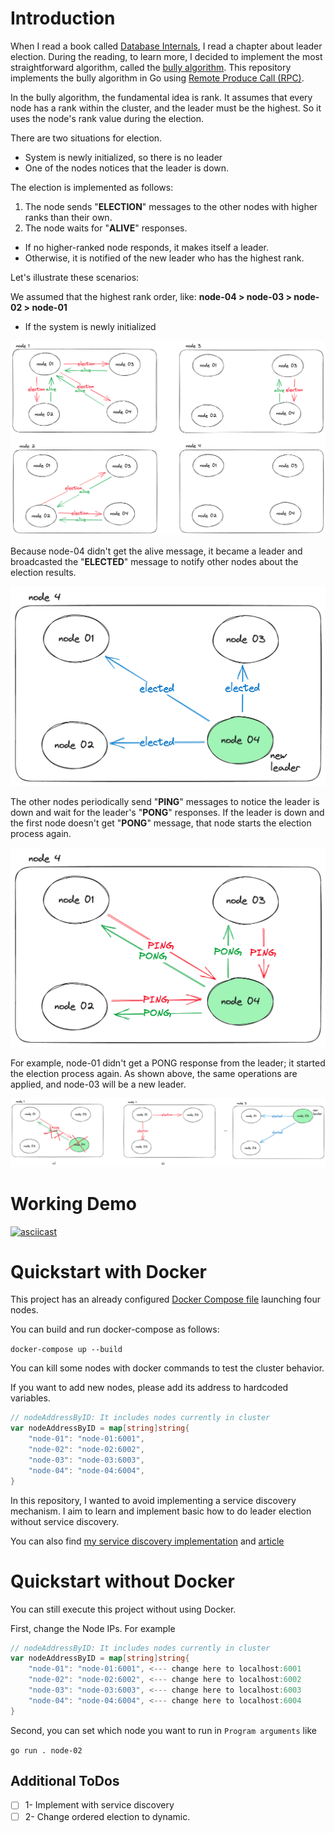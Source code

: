 # Introduction

When I read a book called [Database Internals](https://www.amazon.com/Database-Internals-Deep-Distributed-Systems/dp/1492040347), 
I read a chapter about leader election. During the reading, to learn more, I decided to implement the most straightforward algorithm, 
called the [bully algorithm](https://en.wikipedia.org/wiki/Bully_algorithm). 
This repository implements the bully algorithm in Go using [Remote Produce Call (RPC)](https://pkg.go.dev/net/rpc).

In the bully algorithm, the fundamental idea is rank. It assumes that every node has a rank within the cluster, and 
the leader must be the highest. So it uses the node's rank value during the election.

There are two situations for election.  
* System is newly initialized, so there is no leader
* One of the nodes notices that the leader is down.

The election is implemented as follows:
1. The node sends "**ELECTION**" messages to the other nodes with higher ranks than their own.
2. The node waits for "**ALIVE**" responses.
- If no higher-ranked node responds, it makes itself a leader.
- Otherwise, it is notified of the new leader who has the highest rank.

Let's illustrate these scenarios: 

We assumed that the highest rank order, like: **node-04 > node-03 > node-02 > node-01**

- If the system is newly initialized 

![election step one](assets/election-step-1.png)

Because node-04 didn't get the alive message, it became a leader and broadcasted 
the "**ELECTED**" message to notify other nodes about the election results.

![election step two](assets/election-step-2.png)

The other nodes periodically send "**PING**" messages to notice the leader is down and wait for the leader's "**PONG**" responses. 
If the leader is down and the first node doesn't get "**PONG**" message, that node starts the election process again.

![ping pong step](assets/ping-pong-step.png)

For example, node-01 didn't get a PONG response from the leader; it started the election process again. 
As shown above, the same operations are applied, and node-03 will be a new leader.

![new leader](assets/new-leader.png)

# Working Demo

[![asciicast](https://asciinema.org/a/600162.svg)](https://asciinema.org/a/600162)

# Quickstart with Docker

This project has an already configured [Docker Compose file](docker-compose.yml) launching four nodes.

You can build and run docker-compose as follows:

`docker-compose up --build`

You can kill some nodes with docker commands to test the cluster behavior.

If you want to add new nodes, please add its address to hardcoded variables.

```go
// nodeAddressByID: It includes nodes currently in cluster
var nodeAddressByID = map[string]string{
	"node-01": "node-01:6001",
	"node-02": "node-02:6002",
	"node-03": "node-03:6003",
	"node-04": "node-04:6004",
}
```

In this repository, I wanted to avoid implementing a service discovery mechanism. 
I aim to learn and implement basic how to do leader election without service discovery. 

You can also find [my service discovery implementation](https://github.com/Abdulsametileri/simple-service-discovery) and 
[article](https://itnext.io/lets-implement-basic-service-discovery-using-go-d91c513883f6)

# Quickstart without Docker

You can still execute this project without using Docker.

First, change the Node IPs. For example

```go
// nodeAddressByID: It includes nodes currently in cluster
var nodeAddressByID = map[string]string{
	"node-01": "node-01:6001", <--- change here to localhost:6001
	"node-02": "node-02:6002", <--- change here to localhost:6002
	"node-03": "node-03:6003", <--- change here to localhost:6003
	"node-04": "node-04:6004", <--- change here to localhost:6004
}
```

Second, you can set which node you want to run in `Program arguments` like

`go run . node-02`

## Additional ToDos

- [ ] 1- Implement with service discovery
- [ ] 2- Change ordered election to dynamic.
